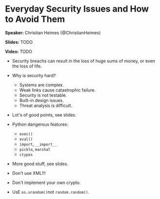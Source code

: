 # Everyday Security Issues and How to Avoid Them

**Speaker:** Chrisitan Heimes (@ChristianHeimes)

**Slides:** TODO

**Video:** TODO


- Security breachs can result in the loss of huge sums of money, or even the
  loss of life.
  
- Why is security hard?
  - Systems are complex.
  - Weak links cause catastrophic failure.
  - Security is not testable.
  - Built-in design issues.
  - Threat analysis is difficult.
  
- Lot's of good points, see slides.

- Python dangerous features:
  - `exec()`
  - `eval()`
  - `import`, `__import__`
  - `pickle`, `marshal`
  - `ctypes`
  
- More good stuff, see slides.

- Don't use XML!!!

- Don't implement your own crypto.

- UsE `os.urandom()`not `random.random()`.

